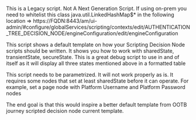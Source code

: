This is a Legacy script. Not A Next Generation Script. 
If using on-prem you need to whitelist this class java.util.LinkedHashMap$* in the following location => https://FQDN:8443/am/ui-admin/#configure/globalServices/scripting/contexts/edit/AUTHENTICATION_TREE_DECISION_NODE/engineConfiguration/edit/engineConfiguration

This script shows a default template on how your Scripting Decision Node scripts should be written.
It shows you how to work with sharedState, transientState, secureState.
This is a great debug script to use in and of itself as it will display all three states mentioned above in a formatted table 
 
This script needs to be parametrized. It will not work properly as is. 
It requires some nodes that set at least sharedState before it can operate.
For example, set a page node with Platform Username and Platform Password nodes

The end goal is that this would inspire a better default template from OOTB journey scripted decision node current template.